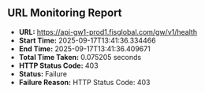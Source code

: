 ## URL Monitoring Report

- **URL:** https://api-gw1-prod1.fisglobal.com/gw/v1/health
- **Start Time:** 2025-09-17T13:41:36.334466
- **End Time:** 2025-09-17T13:41:36.409671
- **Total Time Taken:** 0.075205 seconds
- **HTTP Status Code:** 403
- **Status:** Failure
- **Failure Reason:** HTTP Status Code: 403
